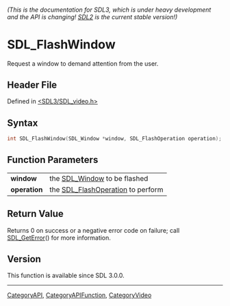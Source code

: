 ###### (This is the documentation for SDL3, which is under heavy development and the API is changing! [SDL2](https://wiki.libsdl.org/SDL2/) is the current stable version!)
# SDL_FlashWindow

Request a window to demand attention from the user.

## Header File

Defined in [<SDL3/SDL_video.h>](https://github.com/libsdl-org/SDL/blob/main/include/SDL3/SDL_video.h)

## Syntax

```c
int SDL_FlashWindow(SDL_Window *window, SDL_FlashOperation operation);
```

## Function Parameters

|                   |                                                         |
| ----------------- | ------------------------------------------------------- |
| **window**        | the [SDL_Window](SDL_Window) to be flashed              |
| **operation**     | the [SDL_FlashOperation](SDL_FlashOperation) to perform |

## Return Value

Returns 0 on success or a negative error code on failure; call
[SDL_GetError](SDL_GetError)() for more information.

## Version

This function is available since SDL 3.0.0.

----
[CategoryAPI](CategoryAPI), [CategoryAPIFunction](CategoryAPIFunction), [CategoryVideo](CategoryVideo)

